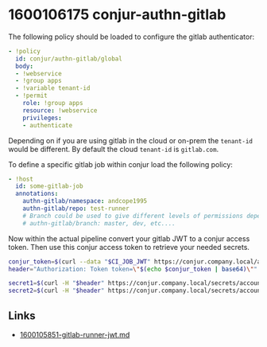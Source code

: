 # 1600106175 conjur-authn-gitlab

The following policy should be loaded to configure the gitlab authenticator:
```yaml
- !policy
  id: conjur/authn-gitlab/global
  body:
  - !webservice
  - !group apps
  - !variable tenant-id
  - !permit
    role: !group apps
    resource: !webservice
    privileges:
    - authenticate
```

Depending on if you are using gitlab in the cloud or on-prem the `tenant-id` would be different.
By default the cloud `tenant-id` is `gitlab.com`.

To define a specific gitlab job within conjur load the following policy:
```yaml
- !host
  id: some-gitlab-job
  annotations:
    authn-gitlab/namespace: andcope1995
    authn-gitlab/repo: test-runner
    # Branch could be used to give different levels of permissions depending on the branch
    # authn-gitlab/branch: master, dev, etc....
```


Now within the actual pipeline convert your gitlab JWT to a conjur access token. Then use this conjur access token to retrieve your needed secrets.
```bash
conjur_token=$(curl --data "$CI_JOB_JWT" https://conjur.company.local/authn-gitlab/global/account/host%2Fsome-gitlab-job/authenticate)
header="Authorization: Token token=\"$(echo $conjur_token | base64)\""

secret1=$(curl -H "$header" https://conjur.company.local/secrets/account/variable/path/to/secret1)
secret2=$(curl -H "$header" https://conjur.company.local/secrets/account/variable/path/to/secret2)
```


## Links
- [1600105851-gitlab-runner-jwt.md](1600105851-gitlab-runner-jwt.md)
